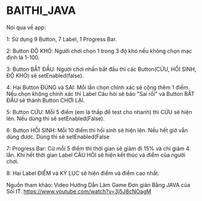 # BAITHI_JAVA
Nói qua về app:

1: Sử dụng 9 Button, 7 Label, 1 Progress Bar.

2: Button ĐỘ KHÓ: Người chơi chọn 1 trong 3 độ khó nếu không chọn mạc định là 1-100.

3: Button BẮT ĐẦU: Người chơi nhấn bắt đầu thì các Button(CỨU, HỒI SINH, ĐỘ KHÓ) sẽ setEnabled(false).

4: Hai Button ĐÚNG và SAI: Mỗi lần chọn chính xác sẽ cộng thêm 1 điểm. Nếu chọn không chính xác
   thì Label Câu hỏi sẽ báo "Sai rồi" và Button BẮT ĐẦU sẽ thành Button CHƠI LẠI.
	
5: Button CỨU: Mỗi 5 điểm (em là thấp để test cho nhanh) thì CỨU sẽ hiện lên. Nếu dùng thì sẽ setEnabled(False).

6: Button HỒI SINH: Mỗi 10 điểm thì hồi sinh sẽ hiện lên. Nếu hết giờ vẫn dùng được. Dùng thì sẽ setEnabled(False

7: Progress Bar: Cứ mỗi 5 điểm thì thời gian sẽ giảm đi 15% và chỉ giảm 4 lần.
   Khi hết thời gian Label CÂU HỎI sẽ hiện kết thúc và điểm của người chơi.
	
8: Hai Label ĐIỂM và KỶ LỤC sẽ hiện điểm và điểm cao nhất.

Nguồn tham khảo: Video Hướng Dẫn Làm Game Đơn giản Bằng JAVA của Sói IT.
https://www.youtube.com/watch?v=3j5J8cNOagM

